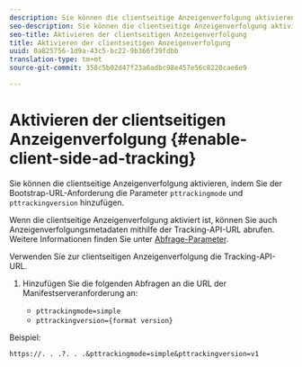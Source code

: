 ```yaml
---
description: Sie können die clientseitige Anzeigenverfolgung aktivieren, indem Sie der Bootstrap-URL-Anforderung die Parameter pttrackingmode und pttrackingversion hinzufügen.
seo-description: Sie können die clientseitige Anzeigenverfolgung aktivieren, indem Sie der Bootstrap-URL-Anforderung die Parameter pttrackingmode und pttrackingversion hinzufügen.
seo-title: Aktivieren der clientseitigen Anzeigenverfolgung
title: Aktivieren der clientseitigen Anzeigenverfolgung
uuid: 0a825756-1d9a-43c5-bc22-9b366f39fdbb
translation-type: tm+mt
source-git-commit: 358c5b02d47f23a6adbc98e457e56c8220cae6e9

---
```



# Aktivieren der clientseitigen Anzeigenverfolgung {#enable-client-side-ad-tracking}

Sie können die clientseitige Anzeigenverfolgung aktivieren, indem Sie der Bootstrap-URL-Anforderung die Parameter `pttrackingmode` und `pttrackingversion` hinzufügen.

Wenn die clientseitige Anzeigenverfolgung aktiviert ist, können Sie auch Anzeigenverfolgungsmetadaten mithilfe der Tracking-API-URL abrufen. Weitere Informationen finden Sie unter [Abfrage-Parameter](../../msapi-topics/ms-at-effectiveness/notvsdk-csat-ms-interface.md).

Verwenden Sie zur clientseitigen Anzeigenverfolgung die Tracking-API-URL.

1. Hinzufügen Sie die folgenden Abfragen an die URL der Manifestserveranforderung an:

   * `pttrackingmode=simple`
   * `pttrackingversion={format version}`

Beispiel:

```
https://. . .?. . .&pttrackingmode=simple&pttrackingversion=v1
```

